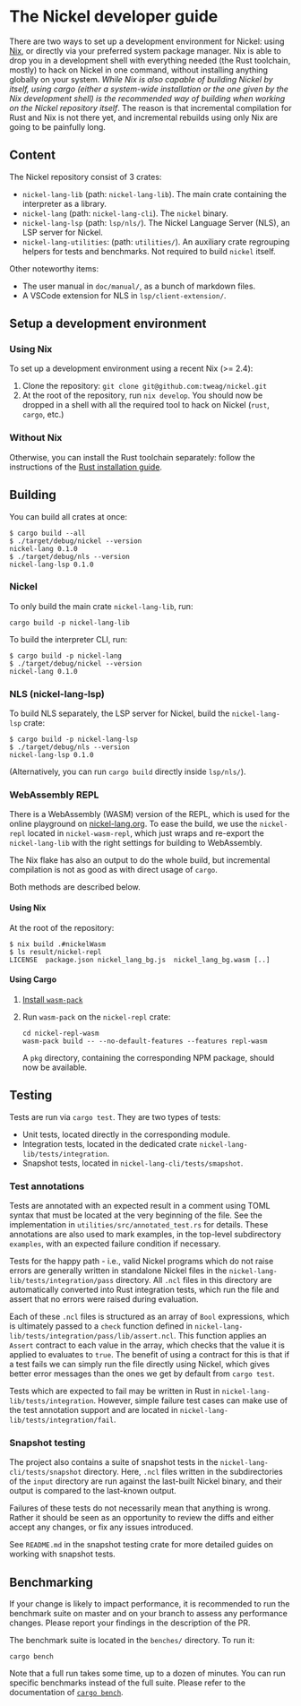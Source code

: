# The Nickel developer guide

There are two ways to set up a development environment for Nickel: using
[Nix][nix], or directly via your preferred system package manager. Nix is able
to drop you in a development shell with everything needed (the Rust toolchain,
mostly) to hack on Nickel in one command, without installing anything globally
on your system. _While Nix is also capable of building Nickel by itself, using
cargo (either a system-wide installation or the one given by the Nix development
shell) is the recommended way of building when working on the Nickel repository
itself_. The reason is that incremental compilation for Rust and Nix is not
there yet, and incremental rebuilds using only Nix are going to be painfully
long.

## Content

The Nickel repository consist of 3 crates:

- `nickel-lang-lib` (path: `nickel-lang-lib`). The main crate containing the interpreter
  as a library.
- `nickel-lang` (path: `nickel-lang-cli`). The `nickel` binary.
- `nickel-lang-lsp` (path: `lsp/nls/`). The Nickel Language Server (NLS), an LSP
  server for Nickel.
- `nickel-lang-utilities`: (path: `utilities/`). An auxiliary crate regrouping
   helpers for tests and benchmarks. Not required to build `nickel` itself.

Other noteworthy items:

- The user manual in `doc/manual/`, as a bunch of markdown files.
- A VSCode extension for NLS in `lsp/client-extension/`.

## Setup a development environment

### Using Nix

To set up a development environment using a recent Nix (>= 2.4):

1. Clone the repository: `git clone git@github.com:tweag/nickel.git`
2. At the root of the repository, run `nix develop`. You should now be dropped
   in a shell with all the required tool to hack on Nickel (`rust`, `cargo`,
   etc.)

### Without Nix

Otherwise, you can install the Rust toolchain separately: follow the
instructions of the [Rust installation guide][install-rust].

## Building

You can build all crates at once:

```shell
$ cargo build --all
$ ./target/debug/nickel --version
nickel-lang 0.1.0
$ ./target/debug/nls --version
nickel-lang-lsp 0.1.0
```

### Nickel

To only build the main crate `nickel-lang-lib`, run:

```console
cargo build -p nickel-lang-lib
```

To build the interpreter CLI, run:

```shell
$ cargo build -p nickel-lang
$ ./target/debug/nickel --version
nickel-lang 0.1.0
```

### NLS (nickel-lang-lsp)

To build NLS separately, the LSP server for Nickel, build the `nickel-lang-lsp` crate:

```shell
$ cargo build -p nickel-lang-lsp
$ ./target/debug/nls --version
nickel-lang-lsp 0.1.0
```

(Alternatively, you can run `cargo build` directly inside `lsp/nls/`).

### WebAssembly REPL

There is a WebAssembly (WASM) version of the REPL, which is used for the online
playground on [nickel-lang.org][nickel-lang.org]. To ease the build, we use the
`nickel-repl` located in `nickel-wasm-repl`, which just wraps and re-export
the `nickel-lang-lib` with the right settings for building to WebAssembly.

The Nix flake has also an output to do the whole build, but incremental
compilation is not as good as with direct usage of `cargo`.

Both methods are described below.

#### Using Nix

At the root of the repository:

```shell
$ nix build .#nickelWasm
$ ls result/nickel-repl
LICENSE  package.json nickel_lang_bg.js  nickel_lang_bg.wasm [..]
```

#### Using Cargo

1. [Install `wasm-pack`][install-wasm-pack]
2. Run `wasm-pack` on the `nickel-repl` crate:

   ```shell
   cd nickel-repl-wasm
   wasm-pack build -- --no-default-features --features repl-wasm
   ```

   A `pkg` directory, containing the corresponding NPM package, should now be
   available.

## Testing

Tests are run via `cargo test`. They are two types of tests:

- Unit tests, located directly in the corresponding module.
- Integration tests, located in the dedicated crate `nickel-lang-lib/tests/integration`.
- Snapshot tests, located in `nickel-lang-cli/tests/smapshot`.

### Test annotations

Tests are annotated with an expected result in a comment using TOML syntax that
must be located at the very beginning of the file. See the implementation in
`utilities/src/annotated_test.rs` for details. These annotations are also used
to mark examples, in the top-level subdirectory `examples`, with an expected
failure condition if necessary.

Tests for the happy path - i.e., valid Nickel programs which do not raise errors
are generally written in standalone Nickel files in the `nickel-lang-lib/tests/integration/pass`
directory. All `.ncl` files in this directory are automatically converted into
Rust integration tests, which run the file and assert that no errors were
raised during evaluation.

Each of these `.ncl` files is structured as an array of `Bool` expressions, which
is ultimately passed to a `check` function defined in
`nickel-lang-lib/tests/integration/pass/lib/assert.ncl`.
This function applies an `Assert` contract to each value in the array, which
checks that the value it is applied to evaluates to `true`. The benefit of using
a contract for this is that if a test fails we can simply run the file directly
using Nickel, which gives better error messages than the ones we get by default
from `cargo test`.

Tests which are expected to fail may be written in Rust in `nickel-lang-lib/tests/integration`.
However, simple failure test cases can make use of the test annotation support
and are located in `nickel-lang-lib/tests/integration/fail`.

### Snapshot testing

The project also contains a suite of snapshot tests in the `nickel-lang-cli/tests/snapshot`
directory. Here, `.ncl` files written in the subdirectories of the `input`
directory are run against the last-built Nickel binary, and their output is
compared to the last-known output.

Failures of these tests do not necessarily mean that anything is wrong. Rather
it should be seen as an opportunity to review the diffs and either accept
any changes, or fix any issues introduced.

See `README.md` in the snapshot testing crate for more detailed guides on
working with snapshot tests.

## Benchmarking

If your change is likely to impact performance, it is recommended to run the
benchmark suite on master and on your branch to assess any performance changes.
Please report your findings in the description of the PR.

The benchmark suite is located in the `benches/` directory. To run it:

```shell
cargo bench
```

Note that a full run takes some time, up to a dozen of minutes. You can run
specific benchmarks instead of the full suite. Please refer to the documentation
of [`cargo bench`][doc-cargo-bench].

[nix]: https://nixos.org/
[install-rust]: https://www.rust-lang.org/tools/install
[install-wasm-pack]: https://rustwasm.github.io/wasm-pack/installer/
[doc-cargo-bench]: https://doc.rust-lang.org/cargo/commands/cargo-bench.html
[nickel-lang.org]: https://nickel-lang.org
